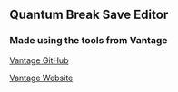 
## Quantum Break Save Editor

### Made using the tools from Vantage

[Vantage GitHub](https://github.com/vantagemods)

[Vantage Website](https://vantagemods.com)
